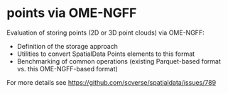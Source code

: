 # points via OME-NGFF

Evaluation of storing points (2D or 3D point clouds) via OME-NGFF:
- Definition of the storage approach
- Utilities to convert SpatialData Points elements to this format
- Benchmarking of common operations (existing Parquet-based format vs. this OME-NGFF-based format)

For more details see https://github.com/scverse/spatialdata/issues/789

